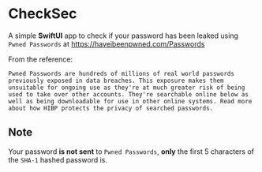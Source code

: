 # CheckSec


A simple **SwiftUI** app to check if your password has been leaked using `Pwned Passwords` at https://haveibeenpwned.com/Passwords

From the reference: 

`Pwned Passwords are hundreds of millions of real world passwords previously exposed in data breaches. This exposure makes them unsuitable for ongoing use as they're at much greater risk of being used to take over other accounts. They're searchable online below as well as being downloadable for use in other online systems. Read more about how HIBP protects the privacy of searched passwords.`

## Note

Your password **is not sent** to `Pwned Passwords`, **only** the first 5 characters 
of the `SHA-1` hashed password is.



